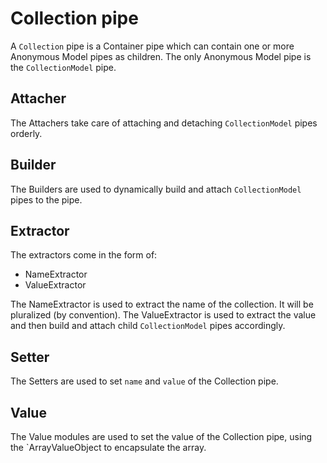 # Collection pipe

A `Collection` pipe is a Container pipe which can contain one or more Anonymous Model pipes as children.
The only Anonymous Model pipe is the `CollectionModel` pipe.

## Attacher

The Attachers take care of attaching and detaching `CollectionModel` pipes orderly.

## Builder

The Builders are used to dynamically build and attach `CollectionModel` pipes to the pipe.

## Extractor

The extractors come in the form of:

- NameExtractor
- ValueExtractor

The NameExtractor is used to extract the name of the collection. It will be pluralized (by convention).
The ValueExtractor is used to extract the value and then build and attach child `CollectionModel` pipes accordingly.

## Setter

The Setters are used to set `name` and `value` of the Collection pipe.

## Value

The Value modules are used to set the value of the Collection pipe, using the `ArrayValueObject to encapsulate the array.